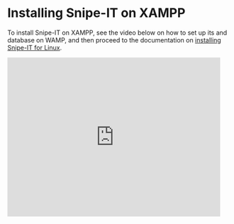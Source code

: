 # Installing Snipe-IT on XAMPP

To install Snipe-IT on XAMPP, see the video below on how to set up its and database on WAMP, and then proceed to the documentation on <a title="Installing on Linux/OSX" href="http://snipeitapp.com/documentation/installing-on-linuxosx/">installing Snipe-IT for Linux</a>.

<iframe src="https://www.youtube.com/embed/cSN34q47BXY?rel=0" width="480" height="360" frameborder="0" allowfullscreen="allowfullscreen"></iframe>
